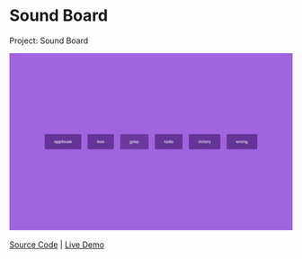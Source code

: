 # Sound Board

Project: Sound Board

![cover](cover.png)

[Source Code](./README.md) | [Live Demo](https://josephgattuso.github.io/js-projects/sound-board/index)

